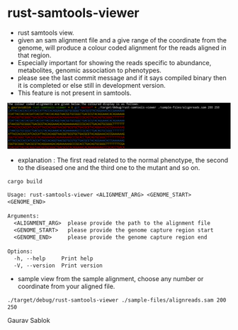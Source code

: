 # rust-samtools-viewer

- rust samtools view. 
- given an sam alignment file and a give range of the coordinate from the genome, will produce a colour coded alignment for the reads aligned in that region. 
- Especially important for showing the reads specific to abundance, metabolites, genomic association to phenotypes.
- please see the last commit message and if it says compiled binary then it is completed or else still in development version.
- This feature is not present in samtools. 

![](https://github.com/applicativesystem/rust-samtools-viewer/blob/main/rust-samtools-viewer.png)
- explanation : The first read related to the normal phenotype, the second to the diseased one and the third one to the mutant and so on. 

```
cargo build
```

```
Usage: rust-samtools-viewer <ALIGNMENT_ARG> <GENOME_START> <GENOME_END>

Arguments:
  <ALIGNMENT_ARG>  please provide the path to the alignment file
  <GENOME_START>   please provide the genome capture region start
  <GENOME_END>     please provide the genome capture region end

Options:
  -h, --help     Print help
  -V, --version  Print version
```

- sample view from the sample alignment, choose any number or coordinate from your aligned file. 

```
./target/debug/rust-samtools-viewer ./sample-files/alignreads.sam 200 250

```


Gaurav Sablok
